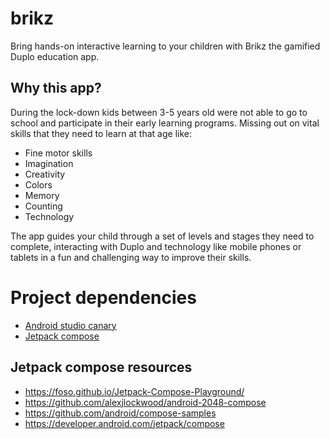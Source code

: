 # brikz
Bring hands-on interactive learning to your children with Brikz the gamified Duplo education app.

## Why this app?

During the lock-down kids between 3-5 years old were not able to go to school and participate in their early learning programs. 
Missing out on vital skills that they need to learn at that age like:
- Fine motor skills
- Imagination
- Creativity
- Colors
- Memory
- Counting
- Technology

The app guides your child through a set of levels and stages they need to complete, interacting with Duplo and technology like mobile phones or tablets in a fun and challenging way to improve their skills.

# Project dependencies
 - [Android studio canary](https://developer.android.com/studio/preview/?gclid=EAIaIQobChMI-bGz8rij7AIVkqkYCh28ygmxEAAYASAAEgLgqPD_BwE&gclsrc=aw.ds)
 - [Jetpack compose](https://developer.android.com/jetpack/compose)

## Jetpack compose resources

- https://foso.github.io/Jetpack-Compose-Playground/
- https://github.com/alexjlockwood/android-2048-compose
- https://github.com/android/compose-samples
- https://developer.android.com/jetpack/compose
